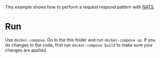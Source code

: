 This example shows how to perform a request respond pattern with [NATS](https://github.com/nats-io/nats.js).

# Run

Use `docker-compose`. Go to the this folder and run `docker-compose up`. If you do changes to the code, first run `docker-compose build` to make sure your changes are applied.
